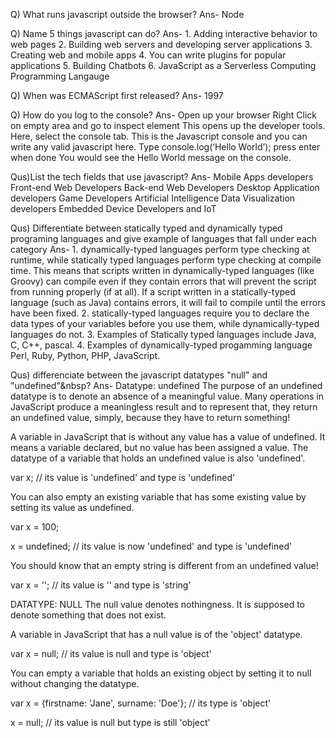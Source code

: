 Q) What runs javascript outside the browser?
Ans- Node

Q) Name 5 things javascript can do?
Ans- 1. Adding interactive behavior to web pages
     2. Building web servers and developing server applications
     3. Creating web and mobile apps
     4. You can write plugins for popular applications
     5. Building Chatbots
     6. JavaScript as a Serverless Computing Programming Langauge

Q) When was ECMAScript first released?
Ans- 1997

Q) How do you log to the console?
Ans- Open up your browser
     Right Click on  empty area and go to inspect element
     This opens up the developer tools. Here, select the console tab. This is the Javascript console and you can write any valid javascript here.
     Type console.log(‘Hello World’); press enter when done
     You would see the Hello World message on the console.

Qus)List  the tech fields that use javascript?
Ans- Mobile Apps developers
     Front-end Web Developers
     Back-end Web Developers
     Desktop Application developers
     Game Developers
     Artificial Intelligence
     Data Visualization developers
     Embedded Device Developers and IoT

Qus) Differentiate between statically typed and dynamically typed programing languages and give example of languages that fall under each category
Ans- 1. dynamically-typed languages perform type checking at runtime, while statically typed languages perform  type checking at compile time. This means that scripts written in dynamically-typed languages (like Groovy) can compile even if they contain errors that will prevent the script from running properly (if at all). If a script written in a statically-typed language (such as Java) contains errors, it will fail to compile until the errors have been fixed.
2. statically-typed languages require you to declare the data types of your variables before you use them, while dynamically-typed languages do not.
3. Examples of Statically typed languages include Java, C, C++, pascal.
4. Examples  of dynamically-typed progamming language Perl, Ruby, Python, PHP, JavaScript.

Qus) differenciate between the javascript datatypes "null" and "undefined"&nbsp?
Ans- Datatype: undefined
The purpose of an undefined datatype is to denote an absence of a meaningful value. Many operations in JavaScript produce a meaningless result and to represent that, they return an undefined value, simply, because they have to return something!

A variable in JavaScript that is without any value has a value of undefined. It means a variable declared, but no value has been assigned a value. The datatype of a variable that holds an undefined value is also 'undefined'.

var x;                    // its value is 'undefined' and type is 'undefined'

You can also empty an existing variable that has some existing value by setting its value as undefined.

var x = 100;

x = undefined;                    // its value is now 'undefined' and type is 'undefined'

You should know that an empty string is different from an undefined value!

var x = '';                    // its value is '' and type is 'string'

DATATYPE: NULL
The null value denotes nothingness. It is supposed to denote something that does not exist.

A variable in JavaScript that has a null value is of the 'object' datatype.

var x = null;                    // its value is null and type is 'object'

You can empty a variable that holds an existing object by setting it to null without changing the datatype.

var x = {firstname: 'Jane', surname: 'Doe'};            // its type is 'object'

x = null;                    // its value is null but type is still 'object'



